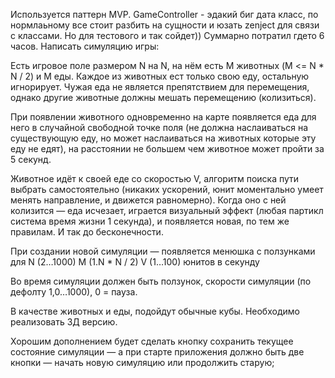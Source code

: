 Используется паттерн MVP.
GameController - эдакий биг дата класс, по нормлаьному все стоит разбить на сущности и юзать zenject для связи с классами.
Но для тестового и так сойдет)) Суммарно потратил гдето 6 часов.
Написать симуляцию игры:

Есть игровое поле размером N на N, на нём есть M животных (M <= N * N / 2) и M еды. 
Каждое из животных ест только свою еду, остальную игнорирует. Чужая еда не является препятствием для перемещения, однако другие животные должны мешать перемещению (колизиться).

При появлении животного одновременно на карте появляется еда для него в случайной свободной точке поля (не должна наслаиваться на существующую еду, но может наслаиваться на животных которые эту еду не едят), на расстоянии не большем чем животное может пройти за 5 секунд.

Животное идёт к своей еде со скоростью V, алгоритм поиска пути выбрать самостоятельно (никаких ускорений, юнит моментально умеет менять направление, и движется равномерно). Когда оно с ней колизится — еда исчезает, играется визуальный эффект (любая партикл система время жизни 1 секунда), и появляется новая, по тем же правилам. И так до бесконечности.

При создании новой симуляции  — появляется менюшка с ползунками для
N (2…1000)
M (1.N * N / 2)
V (1…100) юнитов в секунду

Во время симуляции должен быть ползунок, скорости симуляции (по дефолту 1,0…1000), 0 = пауза.

В качестве животных и еды, подойдут обычные кубы. Необходимо реализовать 3Д версию.

Хорошим дополнением будет сделать кнопку сохранить текущее состояние симуляции — а при старте приложения должно быть две кнопки — начать новую симуляцию или продолжить старую;
